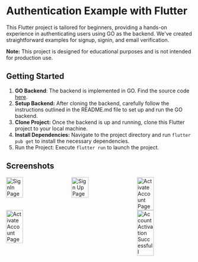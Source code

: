 # Authentication Example with Flutter

This Flutter project is tailored for beginners, providing a hands-on experience in authenticating users using GO as the
backend.
We've created straightforward examples for signup, signin, and email verification.

**Note:** This project is designed for educational purposes and is not intended for production use.

## Getting Started

1. **GO Backend**: The backend is implemented in GO.
   Find the source
   code [here](https://github.com/activcoding/Authentication-Example-in-GO).
2. **Setup Backend:** After cloning the backend, carefully follow the instructions outlined in the README.md file to
   set up
   and run the GO backend.
3. **Clone Project:** Once the backend is up and running, clone this Flutter project to your local machine.
4. **Install Dependencies:** Navigate to the project directory and run `flutter pub get` to install the necessary
   dependencies.
5. Run the Project: Execute `flutter run` to launch the project.

## Screenshots
<div style="display: flex; justify-content: space-between;">
    <img src="https://github.com/activcoding/authenticaion-example-with-flutter/assets/83090745/4cfe87f7-af3a-46a2-85d1-ee4aa61e6d01" alt="SignIn Page" width="30%">
    <img src="https://github.com/activcoding/authenticaion-example-with-flutter/assets/83090745/0623711e-244e-4559-8362-842a3751b1bc" alt="Sign Up Page" width="30%">
   <img src="https://github.com/activcoding/authenticaion-example-with-flutter/assets/83090745/0c024222-6011-4a7f-913c-7cd9aee81383" alt="Activate Account Page" width="30%">
</div>
<div style="display: flex; justify-content: space-between;">
    <img src="https://github.com/activcoding/authenticaion-example-with-flutter/assets/83090745/057cae2a-a0a0-4d49-8744-52f95ad6c8ed" alt="Activate Account Page" width="30%">
    <img src="https://github.com/activcoding/authenticaion-example-with-flutter/assets/83090745/ee2be124-6935-469f-ab67-64a4c14b1f87" alt="Account Activation Successfull" width="30%">
</div>
